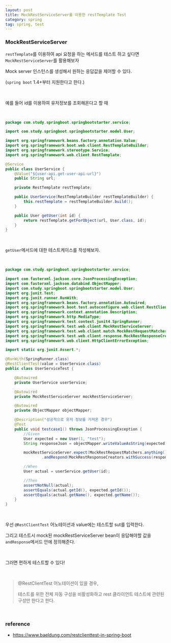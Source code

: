 ```yaml
---
layout: post
title: MockRestServiceServer를 이용한 restTemplate Test
category: spring
tag: spring, test
---
```


### MockRestServiceServer

`restTemplate`를 이용하여 api 요청을 하는 메서드를 테스트 하고 싶다면  `MockRestServiceServer`를 활용해보자

Mock server 인스턴스를 생성해서 원하는 응답값을 제어할 수 있다.

(`spring boot` 1.4+부터 지원한다고 한다.)

<br>

예를 들어 id를 이용하여 유저정보를 조회해온다고 할 때

<br>

```java
package com.study.springboot.springbootstarter.service;

import com.study.springboot.springbootstarter.model.User;

import org.springframework.beans.factory.annotation.Value;
import org.springframework.boot.web.client.RestTemplateBuilder;
import org.springframework.stereotype.Service;
import org.springframework.web.client.RestTemplate;

@Service
public class UserService {
    @Value("${user-api.get-user-api-url}")
    public String url;

    private RestTemplate restTemplate;

    public UserService(RestTemplateBuilder restTemplateBuilder) {
        this.restTemplate = restTemplateBuilder.build();
    }

    public User getUser(int id) {
        return restTemplate.getForObject(url, User.class, id);
    }
}
```

<br>

`getUser`메서드에 대한 테스트케이스를 작성해보자.

<br>

```java
package com.study.springboot.springbootstarter.service;

import com.fasterxml.jackson.core.JsonProcessingException;
import com.fasterxml.jackson.databind.ObjectMapper;
import com.study.springboot.springbootstarter.model.User;
import org.junit.Test;
import org.junit.runner.RunWith;
import org.springframework.beans.factory.annotation.Autowired;
import org.springframework.boot.test.autoconfigure.web.client.RestClientTest;
import org.springframework.context.annotation.Description;
import org.springframework.http.MediaType;
import org.springframework.test.context.junit4.SpringRunner;
import org.springframework.test.web.client.MockRestServiceServer;
import org.springframework.test.web.client.match.MockRestRequestMatchers;
import org.springframework.test.web.client.response.MockRestResponseCreators;
import org.springframework.web.client.HttpClientErrorException;

import static org.junit.Assert.*;

@RunWith(SpringRunner.class)
@RestClientTest(value = UserService.class)
public class UserServiceTest {

    @Autowired
    private UserService userService;

    @Autowired
    private MockRestServiceServer mockRestServiceServer;

    @Autowired
    private ObjectMapper objectMapper;

    @Description("성공적으로 유저 정보를 가져온 경우")
    @Test
    public void testcase1() throws JsonProcessingException {
        //Given
        User expected = new User(1, "test");
        String responseJson = objectMapper.writeValueAsString(expected);

        mockRestServiceServer.expect(MockRestRequestMatchers.anything())
                .andRespond(MockRestResponseCreators.withSuccess(responseJson, MediaType.APPLICATION_JSON));

        //When
        User actual = userService.getUser(id);

        //Then
        assertNotNull(actual);
        assertEquals(actual.getId(), expected.getId());
        assertEquals(actual.getName(), expected.getName());
    }
}
```

<br>

우선 `@RestClientTest` 어노테이션과 value에는 테스트할 sut를 입력한다.

그리고 테스트시 mock된 mockRestServiceServer bean이 응답해야할 값을 `andResponse`메서드 안에 정의해준다.

<br>

그러면 편하게 테스트할 수 있다!

<br>

> @RestClientTest 어노테이션이 있을 경우, 
>
> 
> 테스트를 위한 전체 자동 구성을 비활성화하고 rest 클라이언트 테스트에 관련된 구성만 한다고 한다.

<br>

### reference 

* https://www.baeldung.com/restclienttest-in-spring-boot
